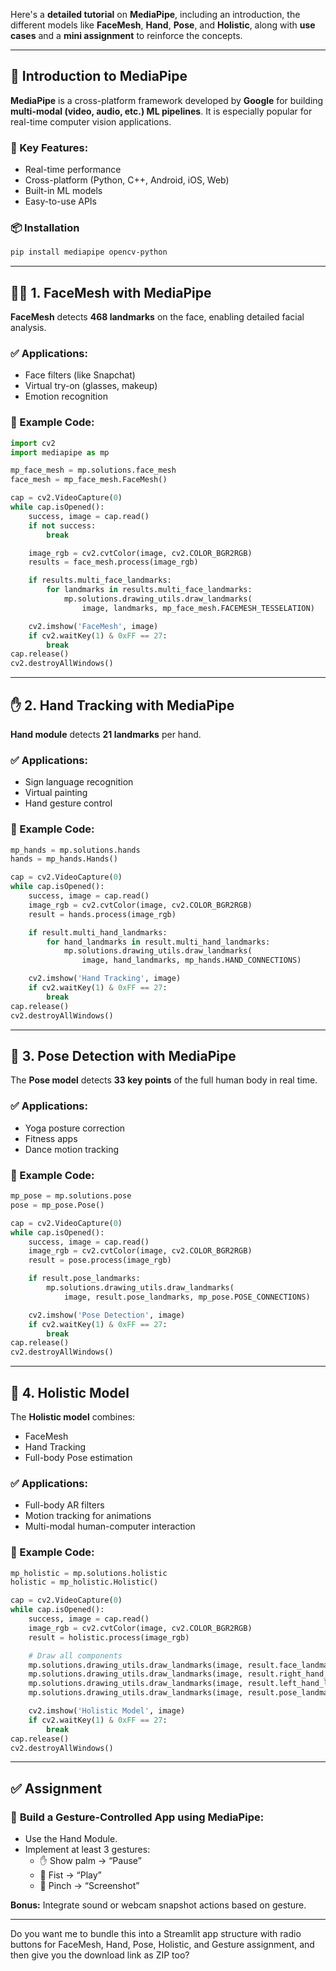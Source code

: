 Here's a **detailed tutorial** on **MediaPipe**, including an introduction, the different models like **FaceMesh**, **Hand**, **Pose**, and **Holistic**, along with **use cases** and a **mini assignment** to reinforce the concepts.

---

## 🧠 **Introduction to MediaPipe**

**MediaPipe** is a cross-platform framework developed by **Google** for building **multi-modal (video, audio, etc.) ML pipelines**. It is especially popular for real-time computer vision applications.

### 🔑 Key Features:
- Real-time performance
- Cross-platform (Python, C++, Android, iOS, Web)
- Built-in ML models
- Easy-to-use APIs

### 📦 Installation
```bash
pip install mediapipe opencv-python
```

---

## 🧑‍🦰 **1. FaceMesh with MediaPipe**

**FaceMesh** detects **468 landmarks** on the face, enabling detailed facial analysis.

### ✅ Applications:
- Face filters (like Snapchat)
- Virtual try-on (glasses, makeup)
- Emotion recognition

### 🧪 Example Code:
```python
import cv2
import mediapipe as mp

mp_face_mesh = mp.solutions.face_mesh
face_mesh = mp_face_mesh.FaceMesh()

cap = cv2.VideoCapture(0)
while cap.isOpened():
    success, image = cap.read()
    if not success:
        break

    image_rgb = cv2.cvtColor(image, cv2.COLOR_BGR2RGB)
    results = face_mesh.process(image_rgb)

    if results.multi_face_landmarks:
        for landmarks in results.multi_face_landmarks:
            mp.solutions.drawing_utils.draw_landmarks(
                image, landmarks, mp_face_mesh.FACEMESH_TESSELATION)

    cv2.imshow('FaceMesh', image)
    if cv2.waitKey(1) & 0xFF == 27:
        break
cap.release()
cv2.destroyAllWindows()
```

---

## ✋ **2. Hand Tracking with MediaPipe**

**Hand module** detects **21 landmarks** per hand.

### ✅ Applications:
- Sign language recognition
- Virtual painting
- Hand gesture control

### 🧪 Example Code:
```python
mp_hands = mp.solutions.hands
hands = mp_hands.Hands()

cap = cv2.VideoCapture(0)
while cap.isOpened():
    success, image = cap.read()
    image_rgb = cv2.cvtColor(image, cv2.COLOR_BGR2RGB)
    result = hands.process(image_rgb)

    if result.multi_hand_landmarks:
        for hand_landmarks in result.multi_hand_landmarks:
            mp.solutions.drawing_utils.draw_landmarks(
                image, hand_landmarks, mp_hands.HAND_CONNECTIONS)

    cv2.imshow('Hand Tracking', image)
    if cv2.waitKey(1) & 0xFF == 27:
        break
cap.release()
cv2.destroyAllWindows()
```

---

## 🧍 **3. Pose Detection with MediaPipe**

The **Pose model** detects **33 key points** of the full human body in real time.

### ✅ Applications:
- Yoga posture correction
- Fitness apps
- Dance motion tracking

### 🧪 Example Code:
```python
mp_pose = mp.solutions.pose
pose = mp_pose.Pose()

cap = cv2.VideoCapture(0)
while cap.isOpened():
    success, image = cap.read()
    image_rgb = cv2.cvtColor(image, cv2.COLOR_BGR2RGB)
    result = pose.process(image_rgb)

    if result.pose_landmarks:
        mp.solutions.drawing_utils.draw_landmarks(
            image, result.pose_landmarks, mp_pose.POSE_CONNECTIONS)

    cv2.imshow('Pose Detection', image)
    if cv2.waitKey(1) & 0xFF == 27:
        break
cap.release()
cv2.destroyAllWindows()
```

---

## 🤖 **4. Holistic Model**

The **Holistic model** combines:
- FaceMesh
- Hand Tracking
- Full-body Pose estimation

### ✅ Applications:
- Full-body AR filters
- Motion tracking for animations
- Multi-modal human-computer interaction

### 🧪 Example Code:
```python
mp_holistic = mp.solutions.holistic
holistic = mp_holistic.Holistic()

cap = cv2.VideoCapture(0)
while cap.isOpened():
    success, image = cap.read()
    image_rgb = cv2.cvtColor(image, cv2.COLOR_BGR2RGB)
    result = holistic.process(image_rgb)

    # Draw all components
    mp.solutions.drawing_utils.draw_landmarks(image, result.face_landmarks, mp_holistic.FACEMESH_TESSELATION)
    mp.solutions.drawing_utils.draw_landmarks(image, result.right_hand_landmarks, mp_holistic.HAND_CONNECTIONS)
    mp.solutions.drawing_utils.draw_landmarks(image, result.left_hand_landmarks, mp_holistic.HAND_CONNECTIONS)
    mp.solutions.drawing_utils.draw_landmarks(image, result.pose_landmarks, mp_holistic.POSE_CONNECTIONS)

    cv2.imshow('Holistic Model', image)
    if cv2.waitKey(1) & 0xFF == 27:
        break
cap.release()
cv2.destroyAllWindows()
```

---

## ✅ **Assignment**

### 🧠 **Build a Gesture-Controlled App** using MediaPipe:
- Use the Hand Module.
- Implement at least 3 gestures:
  - ✋ Show palm → “Pause”
  - 👊 Fist → “Play”
  - 🤏 Pinch → “Screenshot”

**Bonus:** Integrate sound or webcam snapshot actions based on gesture.

---

Do you want me to bundle this into a Streamlit app structure with radio buttons for FaceMesh, Hand, Pose, Holistic, and Gesture assignment, and then give you the download link as ZIP too?